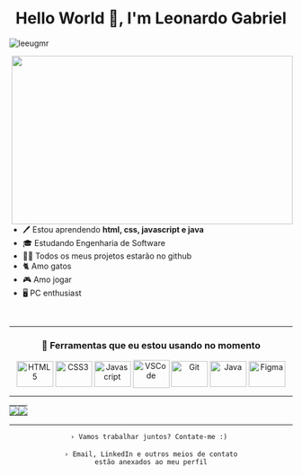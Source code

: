 <h1 align="center">Hello World 👋, I'm Leonardo Gabriel</h1>

<p align="left"> <img src="https://komarev.com/ghpvc/?username=leeugmr&label=Profile%20views&color=0e75b6&style=flat" alt="leeugmr" /> </p>

<img align="right" height="300cm" width="500px" src="https://github.com/leeugmr/leeugmr/assets/96838617/748ea5d6-0102-491c-95ee-ef6b381d8c4c" />

- 🖊️ Estou aprendendo **html, css, javascript e java**
- 🎓 Estudando Engenharia de Software
- 👨‍💻 Todos os meus projetos estarão no github
- 🐈 Amo gatos
- 🎮 Amo jogar 
- 🖥️ PC enthusiast

<div align="center"><br>

---
### __🔧 Ferramentas que eu estou usando no momento__
<img src="https://cdn.jsdelivr.net/gh/devicons/devicon/icons/html5/html5-plain.svg" alt="HTML5" height="46" width="65" align="center">
<img src="https://cdn.jsdelivr.net/gh/devicons/devicon/icons/css3/css3-plain.svg" alt="CSS3" height="46" width="65" align="center">
<img src="https://cdn.jsdelivr.net/gh/devicons/devicon/icons/javascript/javascript-plain.svg" alt="Javascript" height="46" width="65" align="center">
<img src="https://cdn.jsdelivr.net/gh/devicons/devicon/icons/vscode/vscode-original.svg" alt="VSCode" height="50" width="65" align="center">
<img src="https://cdn.jsdelivr.net/gh/devicons/devicon/icons/git/git-original.svg" alt="Git" height="46" width="65" align="center">
<img src="https://cdn.jsdelivr.net/gh/devicons/devicon/icons/java/java-original.svg" alt="Java" height="46" width="65" align="center">
<img src="https://cdn.jsdelivr.net/gh/devicons/devicon/icons/figma/figma-original.svg" alt="Figma" height="46" width="65" align="center">   

---
  <table><tr><td style="padding: 0; width=50%">
    <img src="https://github-readme-stats.vercel.app/api/?username=leeugmr&show_icons=true&bg_color=24273a&text_color=cad3f5&icon_color=c6a0f6&title_color=8bd5ca&count_private=true&hide_border=true&hide_title=false" /></td>
    <td style="padding: 0; width=50%"><img src="https://github-readme-stats.vercel.app/api/top-langs/?username=leeugmr&langs_count=7&show_icons=true&bg_color=24273a&text_color=cad3f5&icon_color=c6a0f6&title_color=8bd5ca&count_private=true&hide_border=true&hide_title=false" /></td></tr></table> 

---
<code align=center>› Vamos trabalhar juntos? Contate-me :) </code>
  <br>
  <br>
  <code align=center>› Email, LinkedIn e outros meios de contato estão anexados ao meu perfil</code>

